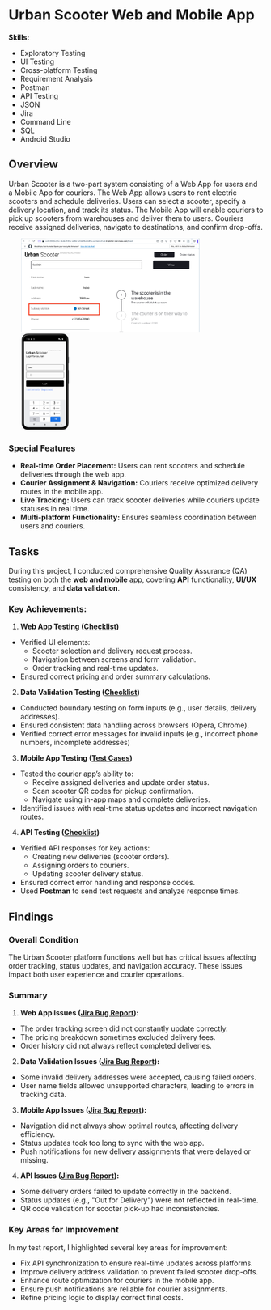 # Urban Scooter Web and Mobile App
**Skills:**
- Exploratory Testing
- UI Testing
- Cross-platform Testing
- Requirement Analysis
- Postman
- API Testing
- JSON
- Jira
- Command Line
- SQL
- Android Studio

## Overview
Urban Scooter is a two-part system consisting of a Web App for users and a Mobile App for couriers. The Web App allows users to rent electric scooters and schedule deliveries. Users can select a scooter, specify a delivery location, and track its status. The Mobile App will enable couriers to pick up scooters from warehouses and deliver them to users. Couriers receive assigned deliveries, navigate to destinations, and confirm drop-offs.
<p float="left">
  <kbd>
<img src="/Screenshots/Urban_Scooter_Order_Tracking.png" alt=" Using the web app, users can track their orders" width=70% heigh=70% hspace="25">
<img src="/Screenshots/Urban_Scooter_Login_Couriers.png" alt=" Using the mobile app, couriers can log in to their profile" width=19% heigh=19% hspace="25">
  </kbd>
</p>

### Special Features
- **Real-time Order Placement:** Users can rent scooters and schedule deliveries through the web app.
- **Courier Assignment & Navigation:** Couriers receive optimized delivery routes in the mobile app.
- **Live Tracking:** Users can track scooter deliveries while couriers update statuses in real time.
- **Multi-platform Functionality:** Ensures seamless coordination between users and couriers.

## Tasks
During this project, I conducted comprehensive Quality Assurance (QA) testing on both the **web and mobile** app, covering **API** functionality, **UI/UX** consistency, and **data validation**.

### Key Achievements:
1. **Web App Testing ([Checklist](https://docs.google.com/spreadsheets/d/1yudAWQtN34VO6AKA37JNbUF9M-ZxJEf2FdmvodB436g/edit?usp=sharing))**
- Verified UI elements:
    - Scooter selection and delivery request process.
    - Navigation between screens and form validation.
    - Order tracking and real-time updates.
- Ensured correct pricing and order summary calculations.
2. **Data Validation Testing ([Checklist](https://docs.google.com/spreadsheets/d/1GuoLiCJjC_fBmzDPR57Lqf_k7Q8QeJiI97fKq1HP6jA/edit?usp=sharing))**
- Conducted boundary testing on form inputs (e.g., user details, delivery addresses).
- Ensured consistent data handling across browsers (Opera, Chrome).
- Verified correct error messages for invalid inputs (e.g., incorrect phone numbers, incomplete addresses)
3. **Mobile App Testing ([Test Cases](https://docs.google.com/spreadsheets/d/1EAT2vv8y0oh1cfxJHeJ-Qe0bj3CCuP_t1hKu8xBS0F4/edit?usp=sharing))**
- Tested the courier app’s ability to:
    - Receive assigned deliveries and update order status.
    - Scan scooter QR codes for pickup confirmation.
    - Navigate using in-app maps and complete deliveries.
- Identified issues with real-time status updates and incorrect navigation routes.
4. **API Testing ([Checklist](https://docs.google.com/spreadsheets/d/187omhoqsRgBQNaXkgskuijRdi6moDk0LZjOSv74UYJc/edit?usp=sharing))**
- Verified API responses for key actions:
  - Creating new deliveries (scooter orders).
  - Assigning orders to couriers.
  - Updating scooter delivery status.
- Ensured correct error handling and response codes.
- Used **Postman** to send test requests and analyze response times.
## Findings
### Overall Condition
The Urban Scooter platform functions well but has critical issues affecting order tracking, status updates, and navigation accuracy. These issues impact both user experience and courier operations.
### Summary
1. **Web App Issues ([Jira Bug Report](https://docs.google.com/document/d/19YYxafo25IJ56CbvWiGFopBeEvr-tv39KC2wy1aHxAw/edit?usp=sharing)):**
  - The order tracking screen did not constantly update correctly.
  - The pricing breakdown sometimes excluded delivery fees.
  - Order history did not always reflect completed deliveries.
2. **Data Validation Issues ([Jira Bug Report](https://docs.google.com/document/d/1OjlxnFyFyAB_SzsPANRAWq1VA6x90oApClOkJnxq0gw/edit?usp=sharing)):**
  - Some invalid delivery addresses were accepted, causing failed orders.
  - User name fields allowed unsupported characters, leading to errors in tracking data.
3. **Mobile App Issues ([Jira Bug Report](https://docs.google.com/document/d/1pfaclx0jMojZxj6Qif5zad9LDu5zpIjthJroRwti5RU/edit?usp=sharing)):**
  - Navigation did not always show optimal routes, affecting delivery efficiency.
  - Status updates took too long to sync with the web app.
  - Push notifications for new delivery assignments that were delayed or missing.
4. **API Issues ([Jira Bug Report](https://docs.google.com/document/d/1WJmiew2Ea4p8K_163eN2ytoJvRGd5_9yJCWxVgsbPmE/edit?usp=sharing)):**
  - Some delivery orders failed to update correctly in the backend.
  - Status updates (e.g., "Out for Delivery") were not reflected in real-time.
  - QR code validation for scooter pick-up had inconsistencies.
### Key Areas for Improvement
In my test report, I highlighted several key areas for improvement:
- Fix API synchronization to ensure real-time updates across platforms.
- Improve delivery address validation to prevent failed scooter drop-offs.
- Enhance route optimization for couriers in the mobile app.
- Ensure push notifications are reliable for courier assignments.
- Refine pricing logic to display correct final costs.
